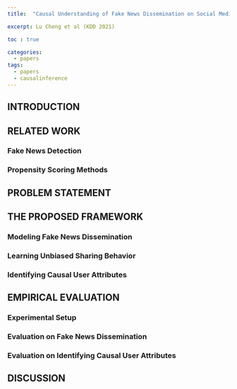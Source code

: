```yaml
---
title:  "Causal Understanding of Fake News Dissemination on Social Media"

excerpt: Lu Cheng et al (KDD 2021)

toc : true

categories:
  - papers
tags:
  - papers
  - causalinference 
---
```

## INTRODUCTION

## RELATED WORK

### Fake News Detection

### Propensity Scoring Methods

## PROBLEM STATEMENT

## THE PROPOSED FRAMEWORK

### Modeling Fake News Dissemination

### Learning Unbiased Sharing Behavior

### Identifying Causal User Attributes

## EMPIRICAL EVALUATION

### Experimental Setup

### Evaluation on Fake News Dissemination

### Evaluation on Identifying Causal User Attributes

## DISCUSSION
